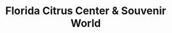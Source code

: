 ---
title: "Florida Citrus Center & Souvenir World"
url: /wildwood/florida-citrus-center-und-souvenir-world/
shop: Andenken
---